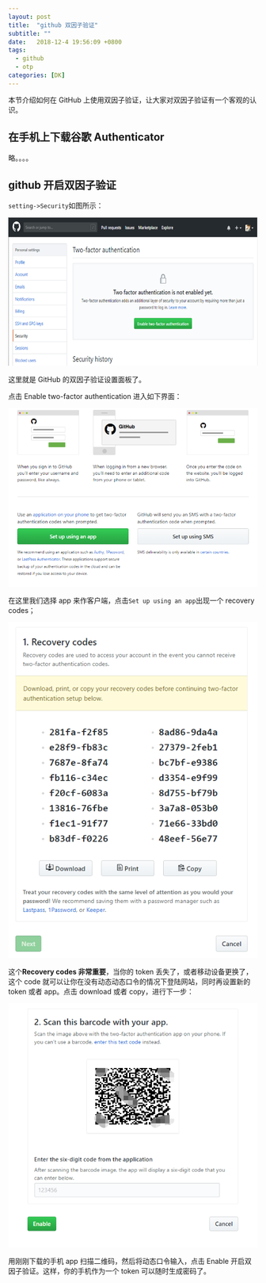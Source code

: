 ```yaml
---
layout: post
title:  "github 双因子验证"
subtitle: ""
date:   2018-12-4 19:56:09 +0800
tags:
  - github
  - otp
categories: [DK]
---
```


 本节介绍如何在 GitHub 上使用双因子验证，让大家对双因子验证有一个客观的认识。

 <!-- more -->

## 在手机上下载谷歌 Authenticator

略。。。。

## github 开启双因子验证

`setting->Security`如图所示：

<div style="text-align: center">
<img src="\pictures\OTP-github-Two-factor.png" width="600" height="300"/>
</div>

这里就是 GitHub 的双因子验证设置面板了。

点击 Enable two-factor authentication 进入如下界面：

![](\pictures\OTP-github-app.png)

在这里我们选择 app 来作客户端，点击`Set up using an app`出现一个 recovery codes；

![](\pictures\OTP-github-recover-code.png) 

这个**Recovery codes 非常重要**，当你的 token 丢失了，或者移动设备更换了，这个 code 就可以让你在没有动态动态口令的情况下登陆网站，同时再设置新的 token 或者 app。点击 download 或者 copy，进行下一步：

![](\pictures\OTP-github-barcode.png)

用刚刚下载的手机 app 扫描二维码，然后将动态口令输入，点击 Enable 开启双因子验证。这样，你的手机作为一个 token 可以随时生成密码了。